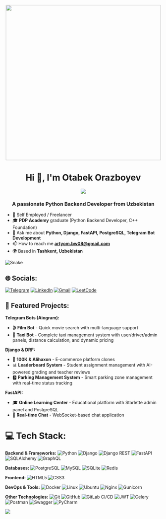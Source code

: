 
<p align="center">
  <img src="https://media.giphy.com/media/3o7qDWp7hxhi1N8oF2/giphy.gif" width="500">
</p>

<h1 align="center">Hi 👋, I'm Otabek Orazboyev</h1>

<p align="center">
  <img src="https://readme-typing-svg.herokuapp.com/?lines=Mit+starkem+Hass+gegen+den+Strom&font=Fira%20Code&center=true&width=450&height=60&color=9370DB&vCenter=true&size=22&pause=1500&multiline=false&repeat=true">
</p>

<h3 align="center">A passionate Python Backend Developer from Uzbekistan</h3>
<p align="center">


- 🔭 Self Employed / Freelancer
- 🎓 **PDP Academy** graduate (Python Backend Developer, C++ Foundation)
- 💬 Ask me about **Python, Django, FastAPI, PostgreSQL, Telegram Bot Development**
- 📫 How to reach me [**artyom.bw08@gmail.com**](mailto:artyom.bw08@gmail.com)
- 🌍 Based in **Tashkent, Uzbekistan**

![Snake](https://profile-readme-generator.com/assets/snake.svg)

## 🌐 Socials:

[![Telegram](https://img.shields.io/badge/Telegram-%231DA1F2.svg?logo=Telegram&logoColor=white)](https://Bewrlius_py.t.me/) [![LinkedIn](https://img.shields.io/badge/LinkedIn-%230077B5.svg?logo=linkedin&logoColor=white)](https://www.linkedin.com/in/dilshod-absaitov/)  [![Gmail](https://img.shields.io/badge/artyom.bw08@gmail.com-%230077B5.svg?logo=google&logoColor=white)](mailto:artyom.bw08@gmail.com) [![LeetCode](https://img.shields.io/badge/LeetCode-%231DA1F2.svg?logo=leetcode&logoColor=ffdd54)](https://leetcode.com/u/ArtyomBW/)

## 🚀 Featured Projects:

**Telegram Bots (Aiogram):**
- 🎬 **Film Bot** - Quick movie search with multi-language support
- 🚗 **Taxi Bot** - Complete taxi management system with user/driver/admin panels, distance calculation, and dynamic pricing

**Django & DRF:**
- 🛒 **100K & Alihaxon** - E-commerce platform clones
- 📊 **Leaderboard System** - Student assignment management with AI-powered grading and teacher reviews
- 🅿️ **Parking Management System** - Smart parking zone management with real-time status tracking

**FastAPI:**
- 🎓 **Online Learning Center** - Educational platform with Starlette admin panel and PostgreSQL
- 💬 **Real-time Chat** - WebSocket-based chat application


# 💻 Tech Stack:

**Backend & Frameworks:**
![Python](https://img.shields.io/badge/Python-information?color=3670A0&style=flat&logo=python&logoColor=ffdd54)
![Django](https://img.shields.io/badge/Django-informational?style=flat&logo=django&color=%23092E20)
![Django REST](https://img.shields.io/badge/Django-REST-information?style=flat&logo=django&logoColor=white&color=ff1709&labelColor=gray)
![FastAPI](https://img.shields.io/badge/FastAPI-information?color=005571&style=flat&logo=fastapi)
![SQLAlchemy](https://img.shields.io/badge/SQLAlchemy-information?color=E95420&style=flat&logo=SQLAlchemy)
![GraphQL](https://img.shields.io/badge/GraphQL-E10098?style=flat&logo=graphql&logoColor=white)


**Databases:**
![PostgreSQL](https://img.shields.io/badge/PostgreSQL-informational?style=flat&logo=PostgreSQL&color=336791)
![MySQL](https://img.shields.io/badge/MySQL-informational?style=flat&logo=MySQL&color=039BE5&logoColor=white)
![SQLite](https://img.shields.io/badge/SQLite-informational?style=flat&logo=SQLite&color=003B57)
![Redis](https://img.shields.io/badge/redis-%23DD0031.svg?style=flat&logo=redis&logoColor=white)

**Frontend:**
![HTML5](https://img.shields.io/badge/HTML5-information?color=%23E34F26&style=flat&logo=html5&logoColor=white)
![CSS3](https://img.shields.io/badge/CSS3-information?color=%231572B6&style=flat&logo=css3&logoColor=white)

**DevOps & Tools:**
![Docker](https://img.shields.io/badge/docker-%230db7ed.svg?style=flat&logo=docker&logoColor=white)
![Linux](https://img.shields.io/badge/Linux-fff.svg?style=flat&logo=linux&logoColor=black)
![Ubuntu](https://img.shields.io/badge/Ubuntu-information?color=E95420&style=flat&logo=ubuntu&logoColor=white)
![Nginx](https://img.shields.io/badge/nginx-%23009639.svg?style=flat&logo=nginx&logoColor=white)
![Gunicorn](https://img.shields.io/badge/Gunicorn-information?color=%298729&style=flat&logo=gunicorn&logoColor=white)

**Other Technologies:**
![Git](https://img.shields.io/badge/Git-%23E34F26.svg?style=flat&logo=git&logoColor=white)
![GitHub](https://img.shields.io/badge/GitHub-informational?style=flat&logo=GitHub&color=181717)
![GitLab CI/CD](https://img.shields.io/badge/Gitlab%20CI/CD-information?color=%23181717&style=flat&logo=gitlab&logoColor=white)
![JWT](https://img.shields.io/badge/JWT-black?style=flat&logo=JSON%20web%20tokens)
![Celery](https://img.shields.io/badge/celery-%23Clojure.svg?style=flat&logo=Celery&logoColor=Green)
![Postman](https://img.shields.io/badge/Postman-FF6C37?style=flat&logo=postman&logoColor=white)
![Swagger](https://img.shields.io/badge/-Swagger-%23Clojure?style=flat&logo=swagger&logoColor=white)
![PyCharm](https://img.shields.io/badge/PyCharm-information?style=flat&logo=pycharm&logoColor=black&color=black&labelColor=green)


   <img src="https://profile-counter.glitch.me/{ArtyomBW}/count.svg"/>
</p>
